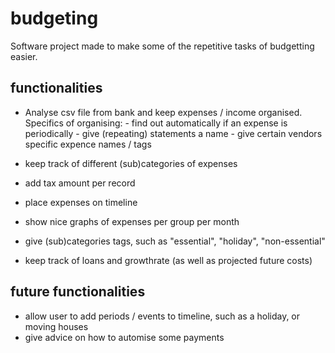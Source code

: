 # budgeting
Software project made to make some of the repetitive tasks of budgetting easier.

## functionalities
- Analyse csv file from bank and keep expenses / income organised.
        Specifics of organising:
        - find out automatically if an expense is periodically
        - give (repeating) statements a name
        - give certain vendors specific expence names / tags

- keep track of different (sub)categories of expenses
- add tax amount per record
- place expenses on timeline
- show nice graphs of expenses per group per month
- give (sub)categories tags, such as "essential", "holiday", "non-essential"
- keep track of loans and growthrate (as well as projected future costs) 

## future functionalities
- allow user to add periods / events to timeline, such as a holiday, or moving houses
- give advice on how to automise some payments